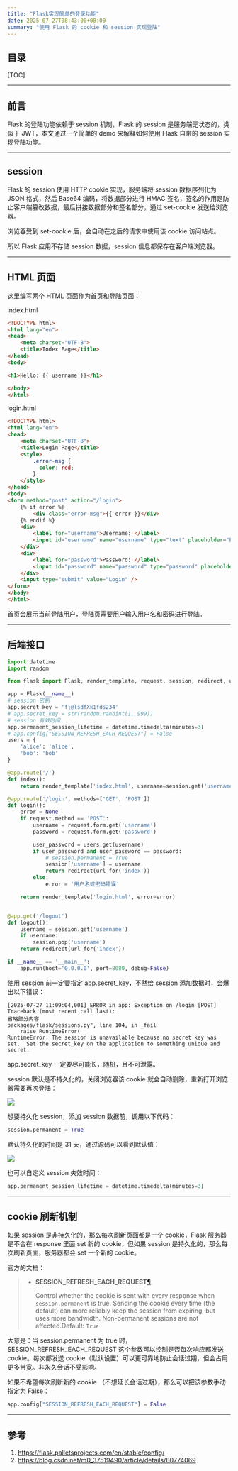 ```yaml
---
title: "Flask实现简单的登录功能"
date: 2025-07-27T08:43:00+08:00
summary: "使用 Flask 的 cookie 和 session 实现登陆"
---
```


## 目录

[TOC]

---

## 前言

Flask 的登陆功能依赖于 session 机制，Flask 的 session 是服务端无状态的，类似于 JWT，本文通过一个简单的 demo 来解释如何使用 Flask 自带的 session 实现登陆功能。

---

## session

Flask 的 session 使用 HTTP cookie 实现，服务端将 session 数据序列化为 JSON 格式，然后 Base64 编码，将数据部分进行 HMAC 签名，签名的作用是防止客户端篡改数据，最后拼接数据部分和签名部分，通过 set-cookie 发送给浏览器。

浏览器受到 set-cookie 后，会自动在之后的请求中使用该 cookie 访问站点。

所以 Flask 应用不存储 session 数据，session 信息都保存在客户端浏览器。

---

## HTML 页面

这里编写两个 HTML 页面作为首页和登陆页面：

index.html

```html
<!DOCTYPE html>
<html lang="en">
<head>
    <meta charset="UTF-8">
    <title>Index Page</title>
</head>
<body>

<h1>Hello: {{ username }}</h1>

</body>
</html>
```

login.html

```html
<!DOCTYPE html>
<html lang="en">
<head>
    <meta charset="UTF-8">
    <title>Login Page</title>
    <style>
        .error-msg {
          color: red;
        }
    </style>
</head>
<body>
<form method="post" action="/login">
    {% if error %}
        <div class="error-msg">{{ error }}</div>
    {% endif %}
    <div>
        <label for="username">Username: </label>
        <input id="username" name="username" type="text" placeholder="Enter your username" required />
    </div>
    <div>
        <label for="password">Password: </label>
        <input id="password" name="password" type="password" placeholder="Enter your password" required />
    </div>
    <input type="submit" value="Login" />
</form>
</body>
</html>
```

首页会展示当前登陆用户，登陆页需要用户输入用户名和密码进行登陆。

---

## 后端接口

```python
import datetime
import random

from flask import Flask, render_template, request, session, redirect, url_for

app = Flask(__name__)
# session 密钥
app.secret_key = 'fj@lsdfXk1fds234'
# app.secret_key = str(random.randint(1, 999))
# session 有效时间
app.permanent_session_lifetime = datetime.timedelta(minutes=3)
# app.config["SESSION_REFRESH_EACH_REQUEST"] = False
users = {
    'alice': 'alice',
    'bob': 'bob'
}

@app.route('/')
def index():
    return render_template('index.html', username=session.get('username', 'anonymous'))

@app.route('/login', methods=['GET', 'POST'])
def login():
    error = None
    if request.method == 'POST':
        username = request.form.get('username')
        password = request.form.get('password')

        user_password = users.get(username)
        if user_password and user_password == password:
            # session.permanent = True
            session['username'] = username
            return redirect(url_for('index'))
        else:
            error = '用户名或密码错误'

    return render_template('login.html', error=error)


@app.get('/logout')
def logout():
    username = session.get('username')
    if username:
        session.pop('username')
    return redirect(url_for('index'))

if __name__ == '__main__':
    app.run(host='0.0.0.0', port=8080, debug=False)
```

使用 session 前一定要指定 app.secret_key，不然给 session 添加数据时，会爆出以下错误：

```
[2025-07-27 11:09:04,001] ERROR in app: Exception on /login [POST]
Traceback (most recent call last):
省略部分内容
packages/flask/sessions.py", line 104, in _fail
    raise RuntimeError(
RuntimeError: The session is unavailable because no secret key was set.  Set the secret_key on the application to something unique and secret.
```

app.secret_key 一定要尽可能长，随机，且不可泄露。

session 默认是不持久化的，关闭浏览器该 cookie 就会自动删除，重新打开浏览器需要再次登陆：

![](./images/1.jpg)

想要持久化 session，添加 session 数据前，调用以下代码：

```python
session.permanent = True
```

默认持久化的时间是 31 天，通过源码可以看到默认值：

![](./images/3.jpg)

也可以自定义 session 失效时间：

```python
app.permanent_session_lifetime = datetime.timedelta(minutes=3)
```

---

## cookie 刷新机制

如果 session 是非持久化的，那么每次刷新页面都是一个 cookie，Flask 服务器是不会在 response 里面 set 新的 cookie，但如果 session 是持久化的，那么每次刷新页面，服务器都会 set 一个新的 cookie。

官方的文档：

> - **SESSION_REFRESH_EACH_REQUEST**[¶](https://flask.palletsprojects.com/en/stable/config/#SESSION_REFRESH_EACH_REQUEST)
>
>   Control whether the cookie is sent with every response when `session.permanent` is true. Sending the cookie every time (the default) can more reliably keep the session from expiring, but uses more bandwidth. Non-permanent sessions are not affected.Default: `True`

大意是：当 session.permanent 为 true 时，SESSION_REFRESH_EACH_REQUEST 这个参数可以控制是否每次响应都发送 cookie。每次都发送 cookie（默认设置）可以更可靠地防止会话过期，但会占用更多带宽。非永久会话不受影响。

如果不希望每次刷新新的 cookie （不想延长会话过期），那么可以把该参数手动指定为 False：

```python
app.config["SESSION_REFRESH_EACH_REQUEST"] = False
```

---

## 参考

1. https://flask.palletsprojects.com/en/stable/config/
2. https://blog.csdn.net/m0_37519490/article/details/80774069

